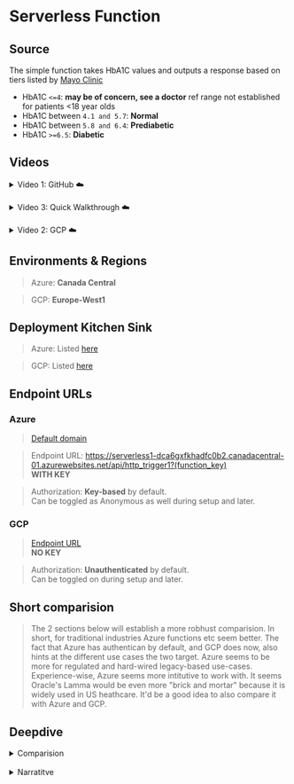 # Serverless Function

## Source

The simple function takes HbA1C values and outputs a response based on tiers listed by [Mayo Clinic](https://www.mayocliniclabs.com/api/sitecore/TestCatalog/DownloadTestCatalog?testId=610441)

- HbA1C `<=4`: **may be of concern, see a doctor** ref range not established for patients <18 year olds
- HbA1C between `4.1 and 5.7`: **Normal**
- HbA1C between `5.8 and 6.4`: **Prediabetic**
- HbA1C `>=6.5`: **Diabetic**

## Videos

<details>
  <summary>Video 1: GitHub ☁️</summary>  
<br />
<div>
  <a href="https://www.loom.com/share/e7c2411119bf4715b6cf5ed6bbca3979" target="_blank" style="float: left;">
    <img style="max-width:200px;" src="https://cdn.loom.com/sessions/thumbnails/e7c2411119bf4715b6cf5ed6bbca3979-b5b70dca1be94f7a-full-play.gif" />
  </a>
  <div style="clear: both;"></div>
</div>
</details>

<br />

<details>
  <summary>Video 3: Quick Walkthrough ☁️</summary>  
<br />
<div>
  <a href="https://www.loom.com/share/206d87acf52f43499cb652ebf7d92d41" target="_blank" style="float: left;">
    <img style="max-width:200px;" src="https://cdn.loom.com/sessions/thumbnails/206d87acf52f43499cb652ebf7d92d41-e7b1a8b684cff848-full-play.gif" />
  </a>
  <div style="clear: both;"></div>
</div>
</details>

<br />

<details>
  <summary>Video 2: GCP ☁️</summary>  
<br />
<div>
  <a href="https://www.loom.com/share/5fd55f9054ea49c6ad6b0811a287ead4" target="_blank" style="float: left;">
    <img style="max-width:200px;" src="https://cdn.loom.com/sessions/thumbnails/5fd55f9054ea49c6ad6b0811a287ead4-8751a2db221c2fc3-full-play.gif" />
  </a>
  <div style="clear: both;"></div>
</div>
</details>

## Environments & Regions

> Azure: **Canada Central**

> GCP: **Europe-West1**

## Deployment Kitchen Sink

> Azure: Listed [here](https://github.com/briggsprashar/504_serverless_function/blob/main/Azure/azure.md)

> GCP: Listed [here](https://github.com/briggsprashar/504_serverless_function/blob/main/GCP/gcp.md)

## Endpoint URLs

### Azure

> [Default domain](https://serverless1-dca6gxfkhadfc0b2.canadacentral-01.azurewebsites.net/)

> Endpoint URL: https://serverless1-dca6gxfkhadfc0b2.canadacentral-01.azurewebsites.net/api/http_trigger1?(function_key) 
<br /> **WITH KEY**

> Authorization: **Key-based** by default. <br />Can be toggled as Anonymous as well during setup and later.

### GCP

> [Endpoint URL](https://serverless1-970719512702.europe-west1.run.app) <br /> **NO KEY**

> Authorization: **Unauthenticated** by default. <br />Can be toggled on during setup and later.

## Short comparision

> The 2 sections below will establish a more robhust comparision. In short, for traditional industries Azure functions etc seem better. The fact that Azure has authentican by default, and GCP does now, also hints at the different use cases the two target. Azure seems to be more for regulated and hard-wired legacy-based use-cases. Experience-wise, Azure seems more intitutive to work with. It seems Oracle's Lamma would be even more "brick and mortar" because it is widely used in US heathcare. It'd be a good idea to also compare it with Azure and GCP.

## Deepdive

<details>
<summary>Comparision</summary>

<br />

> Credit: Got most of the content in the table below from an LLM to better understand the differences bewteen Azure and GCP.

| Feature                | GCP (Cloud Functions)                  | Azure Functions                          |
|------------------------|----------------------------------------|------------------------------------------|
| **Execution Model**        | Stateless, auto-scaled (Automatically spins up instances per request, ensuring simplicity and isolation.)                | Stateless, Durable Functions (for workflow orchestration and maintaining state)   |
| **Language Support**       | Node.js, Python, Go, Java, .NET, Ruby, PHP (many popular ones here)| C#, JavaScript, Java, Python, PowerShell, TypeScript, F#, custom (Mostly support Microsoft developers)|
| **Deployment Tools**       | gcloud CLI, Console, Cloud Build  (designed for straightforward cloud-native deployments.) | Visual Studio, VS Code, Azure CLI, DevOps, GitHub Actions ( integrates tightly with Microsoft tooling.)|
| **Triggers** | HTTP, Pub/Sub, Cloud Storage (primarily event-driven via GCP services)| HTTP, Event Grid, Timer, Storage, others (tight integrations with MSFT tooling)|
| **State Management**       | Stateless only                          | Durable Functions orchestration and state|
| **Cold Start Optimization**| Simplicity prioritized, less optimized  | Premium Plans enable **pre-warming**         |
| **Integration Approach**   | Manual via code                         | **Declarative bindings**, configuration      |
| **Unique Strength** | Minimalistic, HTTP-native, rapid dev (ideal for lightweight microservices) | State orchestration & MS ecosystem (builtin) |
| **Code Editor** | Web inline editor in console & Cloud Shell Editor (VS Code based) | VS Code, Visual Studio, Azure Portal editor, browser UI|
| **Testing**  | Local unit tests possible, emulator, manual HTTP tests via UI/CLI | Local test with VS Code, Azure CLI, Azure Function Core Tools |
| **Deployment** | Thru gcloud CLI, Cloud Console, Cloud Build pipelines, GitHub Actions | Visual Studio, VS Code, Azure CLI, DevOps, GitHub Actions|
| **Autosave in Editor**  | Console editor has autosave, Cloud Shell Editor supports VS Code-like autosave | VS Code/Visual Studio has autosave, browser editor supports  |
| **Logging** | Cloud Logging (Stackdriver), log viewer in console, real-time via logging API | Azure Monitor, Application Insights, log streaming in portal  |
| **Execution Model** | Stateless, auto-scaled | Stateless; Durable Functions for state|
| **Integration Approach**   | Manual via code | Declarative bindings, configuration |
| **Unique Strength**        | Minimalistic, HTTP-native, rapid dev | State orchestration, MS ecosystem integration |

</details>

<br />

<details>
 <summary>Narratitve</summary>
<br />

> Functions in GCP and Azure are both solid options for serverless computing. GCP is not that well suited for traditonal industries like education and helthcare though.

> While **GCP** is all about simplicity and speed, its "stateless" and auto-scalability is conducive more for web/mobile apps/use-cases, especially offering support for many popular programming languages, easy deployment tools like the gcloud command line and web console. But to connect GCP functions and services to other services, the codng etc will ahve to be done separately.  

> **Azure** Functions can handle more complex tasks that need to remember progress over time with special features for managing workflows supporting a wide range of triggers working really well with Microsoft’s own tools; eg. Visual Studio. Reliability in runs seems to be better in Azure.   

> Both platforms let you test your code locally, save your work automatically, and provide strong logging to track what’s happening. I did not like GCP's testing UI; clink out of the test (backlog) window and you have to start over again!. Annoying!

> For traditional sectors like healthcare and education, Azure Functions tends to be more suitable due to its strong support for stateful workflows and deep integration with Microsoft’s ecosystem, which many organizations in these sectors already use (MSFT has been around longer "first-mover advantage" and is really visible in legacy tech driven traditional industries). 
 > **Azure Strengths** inlude: managing complex workflows and orchestrating multi-step processes. These are keys for regulated environments and applications that require reliable state management and robust tooling.

> Google Cloud Functions, while simpler and excellent for lightweight, event-driven tasks, is more focused on stateless operations and web/mobile backends. As stated above, GCP may require additional custom work to handle complex workflows or integration-heavy use cases common in healthcare and education.

> Overall, Azure Functions are a richer feature set around state management, triggers, and integration tools gives it an edge for traditional sectors needing reliable, scalable, and maintainable serverless solutions.

</details>


